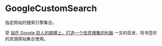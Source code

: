 # GoogleCustomSearch
指定网站的搜索引擎集合。

受 [站在 Google 巨人的肩膀上，打造一个信息搜集的利器](https://sspai.com/post/47192) 一文的启发，将书签栏的资源网站集合使用。
